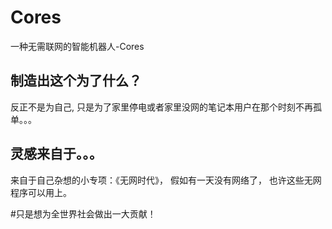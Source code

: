 # Cores
一种无需联网的智能机器人-Cores

## 制造出这个为了什么？
反正不是为自己,
只是为了家里停电或者家里没网的笔记本用户在那个时刻不再孤单。。。

## 灵感来自于。。。
来自于自己杂想的小专项：《无网时代》，
假如有一天没有网络了，
也许这些无网程序可以用上。


#只是想为全世界社会做出一大贡献！
